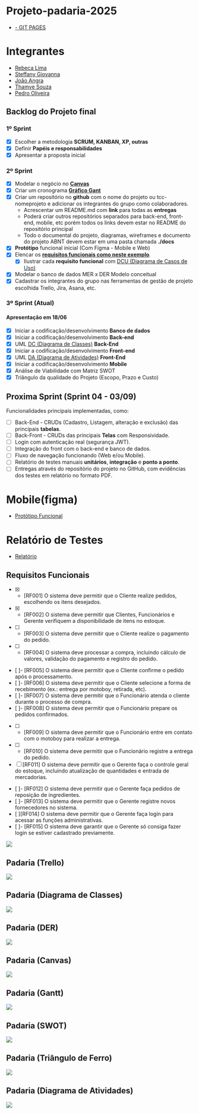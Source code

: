 # Projeto-padaria-2025

- [- GIT PAGES ](https://joaoangra.github.io/Web-Padaria-2025/web/Home.html)

# **Integrantes**
-  [Rebeca Lima](https://github.com/Rebecaalimaa)
- [Steffany Giovanna](https://github.com/steffanygiovanna)
- [João Angra](https://github.com/joaoangra)
- [Thamye Souza](https://github.com/thamyeS)
- [Pedro Oliveira](https://github.com/Pedrokk52)

## Backlog do Projeto final

### 1º Sprint
- [x] Escolher a metodologia **SCRUM, KANBAN, XP, outras**
- [x] Definir **Papéis e responsabilidades**
- [x] Apresentar a proposta inicial
  
### 2º Sprint 
- [x] Modelar o negócio no **[Canvas](https://wellifabio.github.io/canvas/)**
- [x] Criar um cronograma **[Gráfico Gant](https://wellifabio.github.io/gantt/)**
- [x] Criar um repositório no **github** com o nome do projeto ou tcc-nomeprojeto e adicionar os integrantes do grupo como colaboradores.
    - Acrescentar um README.md com **link** para todas as **entregas**
    - Poderá criar outros repositórios separados para back-end, front-end, mobile, etc porém todos os links devem estar no README do repositório principal
    - Todo o documental do projeto, diagramas, wireframes e documento do projeto ABNT devem estar em uma pasta chamada **./docs**
- [x] **Protótipo** funcional inicial (Com Figma - Mobile e Web)
- [x] Elencar os **[requisitos funcionais como neste exemplo](./requisitos.md)**.
    - [x] Ilustrar cada **requisito funcional** com [DCU (Diagrama de Casos de Uso)](https://github.com/wellifabio/senai2024/tree/main/ds/3des/03-rms/aula02)
- [x] Modelar o banco de dados MER x DER Modelo conceitual
- [x] Cadastrar os integrantes do grupo nas ferramentas de gestão de projeto escolhida Trello, Jira, Asana, etc.

### 3º Sprint (Atual)
#### Apresentação em 18/06
- [x] Iniciar a codificação/desenvolvimento **Banco de dados**
- [x] Iniciar a codificação/desenvolvimento **Back-end**
- [x] UML [DC (Diagrama de Classes)](https://github.com/wellifabio/senai2024/tree/main/ds/3des/03-rms/aula03) **Back-End**
- [x] Iniciar a codificação/desenvolvimento **Front-end**
- [x] UML [DA (Diagrama de Atividades)](../../02-pbe2/aula10/README.md) **Front-End**
- [x] Iniciar a codificação/desenvolvimento **Mobile**
- [x] Análise de Viabilidade com Matriz SWOT
- [x] Triângulo da qualidade do Projeto (Escopo, Prazo e Custo)

## Proxima Sprint (Sprint 04 - 03/09) 
Funcionalidades principais implementadas, como:
- [ ] Back-End - CRUDs (Cadastro, Listagem, alteração e exclusão) das principais **tabelas**.
- [ ] Back-Front - CRUDs das principais **Telas** com Responsividade.
- [ ] Login com autenticação real (segurança JWT).
- [ ] Integração do front com o back-end e banco de dados. 
- [ ] Fluxo de navegação funcionando (Web e/ou Mobile).
- [ ] Relatório de testes manuais **unitários**, **integração** e **ponto a ponto**.
- [ ] Entregas através do repositório do projeto no GitHub, com evidências dos testes em relatório no formato PDF.

# **Mobile(figma)**
-  [Protótipo Funcional](figma.com/proto/JjGNnIbInPhBAW3oVJMBKU/padaria?node-id=49-5168&p=f&t=UG3fEWPQwA3zUfn1-0&scaling=min-zoom&content-scaling=fixed&page-id=0%3A1)

# **Relatório de Testes**
-  [Relatório](./Relatório%20de%20teste%201%20teste.pdf)
  

## Requisitos Funcionais

- [x] - [RF001] O sistema deve permitir que o Cliente realize pedidos, escolhendo os itens desejados.
- [x] - [RF002] O sistema deve permitir que Clientes, Funcionários e Gerente verifiquem a disponibilidade de itens no estoque.
- [ ] - [RF003] O sistema deve permitir que o Cliente realize o pagamento do pedido.
- [ ] - [RF004] O sistema deve processar a compra, incluindo cálculo de valores, validação do pagamento e registro do pedido.
- [ ]- [RF005] O sistema deve permitir que o Cliente confirme o pedido após o processamento.
- [ ]- [RF006] O sistema deve permitir que o Cliente selecione a forma de recebimento (ex.: entrega por motoboy, retirada, etc).
- [ ]- [RF007] O sistema deve permitir que o Funcionário atenda o cliente durante o processo de compra.
- [ ]- [RF008] O sistema deve permitir que o Funcionário prepare os pedidos confirmados.
- [ ] - [RF009] O sistema deve permitir que o Funcionário entre em contato com o motoboy para realizar a entrega.
- [ ] - [RF010]  O sistema deve permitir que o Funcionário registre a entrega do pedido.
- [ ] [RF011] O sistema deve permitir que o Gerente faça o controle geral do estoque, incluindo atualização de quantidades e entrada de mercadorias.
- [ ]- [RF012]  O sistema deve permitir que o Gerente faça pedidos de reposição de ingredientes.
- [ ]- [RF013] O sistema deve permitir que o Gerente registre novos fornecedores no sistema.
- [ ][RF014] O sistema deve permitir que o Gerente faça login para acessar as funções administrativas.
- [ ]- [RF015] O sistema deve garantir que o Gerente só consiga fazer login se estiver cadastrado previamente.

![](./docs/Diagrama%20Cantina.png)

## Padaria (Trello)
![](./docs/Trello.png)

## Padaria (Diagrama de Classes)
![](./docs/Diagrama_de_Classes.png)

## Padaria (DER)
![](./docs/DER%20padaria.png)

## Padaria (Canvas)
![](./docs/Canvas.png)

## Padaria (Gantt)
![](./docs/Gantt.png)

## Padaria (SWOT)
![](./docs/SWOT.png)

## Padaria (Triângulo de Ferro)
![](./docs/Triangulo.png)

## Padaria (Diagrama de Atividades)
![](./docs/Captura%20de%20tela%202025-06-18%20084534.png)
